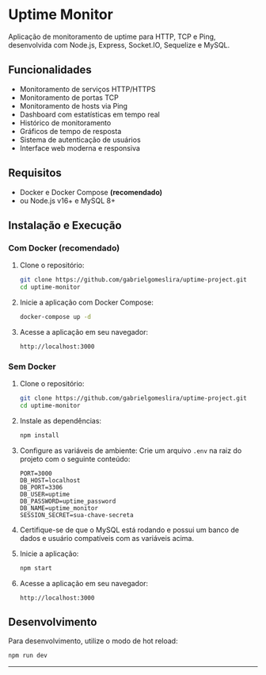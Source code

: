 # Uptime Monitor

Aplicação de monitoramento de uptime para HTTP, TCP e Ping, desenvolvida com Node.js, Express, Socket.IO, Sequelize e MySQL.

## Funcionalidades

- Monitoramento de serviços HTTP/HTTPS
- Monitoramento de portas TCP
- Monitoramento de hosts via Ping
- Dashboard com estatísticas em tempo real
- Histórico de monitoramento
- Gráficos de tempo de resposta
- Sistema de autenticação de usuários
- Interface web moderna e responsiva

## Requisitos

- Docker e Docker Compose **(recomendado)**
- ou Node.js v16+ e MySQL 8+

## Instalação e Execução

### Com Docker (recomendado)

1. Clone o repositório:
   ```sh
   git clone https://github.com/gabrielgomeslira/uptime-project.git
   cd uptime-monitor
   ```

2. Inicie a aplicação com Docker Compose:
   ```sh
   docker-compose up -d
   ```

3. Acesse a aplicação em seu navegador:
   ```
   http://localhost:3000
   ```

### Sem Docker

1. Clone o repositório:
   ```sh
   git clone https://github.com/gabrielgomeslira/uptime-project.git
   cd uptime-monitor
   ```

2. Instale as dependências:
   ```sh
   npm install
   ```

3. Configure as variáveis de ambiente:
   Crie um arquivo `.env` na raiz do projeto com o seguinte conteúdo:
   ```
   PORT=3000
   DB_HOST=localhost
   DB_PORT=3306
   DB_USER=uptime
   DB_PASSWORD=uptime_password
   DB_NAME=uptime_monitor
   SESSION_SECRET=sua-chave-secreta
   ```

4. Certifique-se de que o MySQL está rodando e possui um banco de dados e usuário compatíveis com as variáveis acima.

5. Inicie a aplicação:
   ```sh
   npm start
   ```

6. Acesse a aplicação em seu navegador:
   ```
   http://localhost:3000
   ```

## Desenvolvimento

Para desenvolvimento, utilize o modo de hot reload:
```sh
npm run dev
```
---
